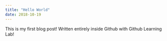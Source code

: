 ```yaml
---
title: "Hello World"
date: 2018-10-19
---
```

This is my first blog post! Written entirely inside Github with Github Learning Lab!
